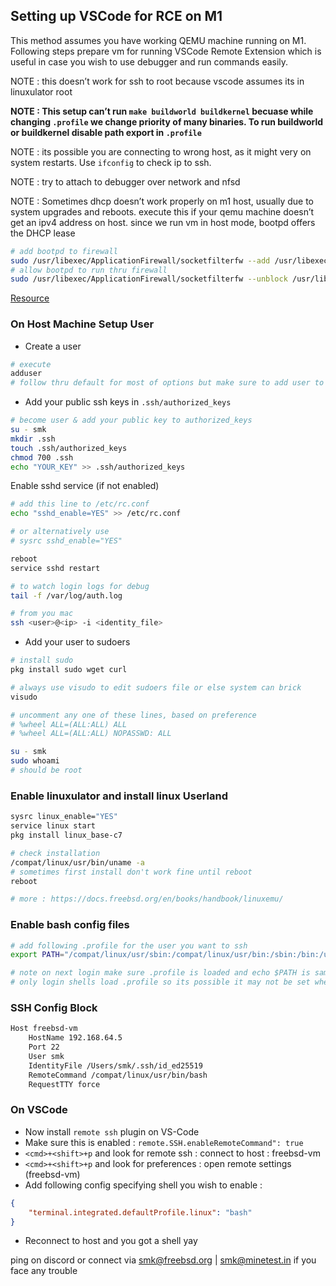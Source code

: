 ## Setting up VSCode for RCE on M1 

This method assumes you have working QEMU machine running on M1. Following steps prepare vm for running VSCode Remote Extension which is useful in case you wish to use debugger and run commands easily.

NOTE : this doesn’t work for ssh to root because vscode assumes its in linuxulator root

**NOTE : This setup can’t run `make buildworld buildkernel` becuase while changing `.profile` we change priority of many binaries. To run buildworld or buildkernel disable path export in `.profile`**

NOTE : its possible you are connecting to wrong host, as it might very on system restarts. Use `ifconfig` to check ip to ssh.

NOTE : try to attach to debugger over network and nfsd

NOTE : Sometimes dhcp doesn’t work properly on m1 host, usually due to system upgrades and reboots. execute this if your qemu machine doesn’t get an ipv4 address on host. since we run vm in host mode, bootpd offers the DHCP lease

````bash
# add bootpd to firewall
sudo /usr/libexec/ApplicationFirewall/socketfilterfw --add /usr/libexec/bootpd
# allow bootpd to run thru firewall
sudo /usr/libexec/ApplicationFirewall/socketfilterfw --unblock /usr/libexec/bootpd
````

[Resource](https://gist.github.com/mateuszkwiatkowski/ce486d692b4cb18afc2c8c68dcfe8602)

### On Host Machine Setup User

- Create a user

````bash
# execute
adduser
# follow thru default for most of options but make sure to add user to wheel user group
````

- Add your public ssh keys in `.ssh/authorized_keys`

````bash
# become user & add your public key to authorized_keys
su - smk
mkdir .ssh
touch .ssh/authorized_keys
chmod 700 .ssh
echo "YOUR_KEY" >> .ssh/authorized_keys
````

Enable sshd service (if not enabled)

````bash
# add this line to /etc/rc.conf
echo "sshd_enable=YES" >> /etc/rc.conf

# or alternatively use
# sysrc sshd_enable="YES"

reboot
service sshd restart

# to watch login logs for debug
tail -f /var/log/auth.log

# from you mac
ssh <user>@<ip> -i <identity_file>
````

- Add your user to sudoers

````bash
# install sudo
pkg install sudo wget curl

# always use visudo to edit sudoers file or else system can brick
visudo

# uncomment any one of these lines, based on preference
# %wheel ALL=(ALL:ALL) ALL
# %wheel ALL=(ALL:ALL) NOPASSWD: ALL

su - smk
sudo whoami
# should be root
````

### Enable linuxulator and install linux Userland

````bash
sysrc linux_enable="YES"
service linux start
pkg install linux_base-c7

# check installation
/compat/linux/usr/bin/uname -a
# sometimes first install don't work fine until reboot
reboot

# more : https://docs.freebsd.org/en/books/handbook/linuxemu/
````

### Enable bash config files

````bash
# add following .profile for the user you want to ssh
export PATH="/compat/linux/usr/sbin:/compat/linux/usr/bin:/sbin:/bin:/usr/sbin:/usr/bin:/usr/local/sbin:/usr/local/bin"

# note on next login make sure .profile is loaded and echo $PATH is same as what you set
# only login shells load .profile so its possible it may not be set when ssh freebsd-vm is used, check this is loaded on vscode terminal
````

### SSH Config Block

````txt
Host freebsd-vm
    HostName 192.168.64.5
    Port 22
    User smk
    IdentityFile /Users/smk/.ssh/id_ed25519
    RemoteCommand /compat/linux/usr/bin/bash
    RequestTTY force
````

### On VSCode

- Now install `remote ssh` plugin on VS-Code
- Make sure this is enabled : `remote.SSH.enableRemoteCommand": true`
- `<cmd>+<shift>+p` and look for remote ssh : connect to host : freebsd-vm
- `<cmd>+<shift>+p` and look for preferences : open remote settings (freebsd-vm)
- Add following config specifying shell you wish to enable : 

````json
{
    "terminal.integrated.defaultProfile.linux": "bash"
}
````

- Reconnect to host and you got a shell yay



ping on discord or connect via smk@freebsd.org | smk@minetest.in if you face any trouble
